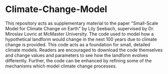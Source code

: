# Climate-Change-Model
This repository acts as supplementary material to the paper "Small-Scale Model for Climate Change on Earth" by Lily Seebach, supervised by Dr. Miroslav Lovric at McMaster University. The code used to model how a hypothetical landform would change in the next 100 years due to climate change is provided. 
This code acts as a foundation for small, detailed climate models. Readers are encouraged to download the code themselves and change values and parameters to see how the landform evolves differently. Further, the code can be enhanced by refining some of the mechanisms which model climate change processes. 
